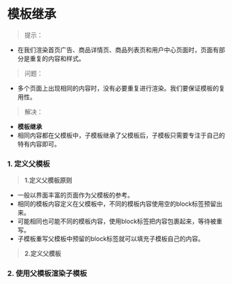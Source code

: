 # 模板继承

> 提示：
* 在我们渲染首页广告、商品详情页、商品列表页和用户中心页面时，页面有部分是重复的内容和样式。

> 问题：
* 多个页面上出现相同的内容时，没有必要重复进行渲染。我们要保证模板的复用性。

> 解决：
* **模板继承**
* 相同内容都在父模板中，子模板继承了父模板后，子模板只需要专注于自己的特有内容即可。

### 1. 定义父模板

> **1.定义父模板原则**

* 一般以界面丰富的页面作为父模板的参考。
* 相同的模板内容定义在父模板中，不同的模板内容使用空的block标签预留出来。
* 可能相同也可能不同的模板内容，使用block标签把内容包裹起来，等待被重写。
* 子模板重写父模板中预留的block标签就可以填充子模板自己的内容。

> **2.定义父模板**

### 2. 使用父模板渲染子模板